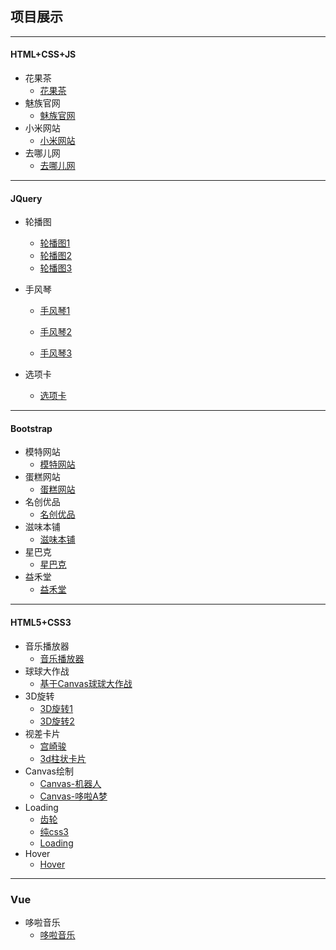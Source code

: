 ## 项目展示
---
#### HTML+CSS+JS
- 花果茶
  - [花果茶](https://herozhm.github.io/tea/index.html)
- 魅族官网
  - [魅族官网](https://herozhm.github.io/meizu/index.html)
- 小米网站
  - [小米网站](https://herozhm.github.io/mi/index.html)
- 去哪儿网
  - [去哪儿网](https://herozhm.github.io/travel/index.html)

- - -
#### JQuery
- 轮播图
  - [轮播图1](https://herozhm.github.io/rotation/index.html)
  -  [轮播图2](https://herozhm.github.io/tabs/slide.html)
  -  [轮播图3](https://herozhm.github.io/wrapp/index.html)
  
- 手风琴
  - [手风琴1](https://herozhm.github.io/hand/example01.html)
  
  - [手风琴2](https://herozhm.github.io/tabs/example.html)
  - [手风琴3](https://herozhm.github.io/horse/index.html)
  
- 选项卡
  - [选项卡](https://herozhm.github.io/tabs/index.html)
  
- - -
#### Bootstrap
- 模特网站
  - [模特网站](https://herozhm.github.io/bootstrap/model/index.html)
- 蛋糕网站
  - [蛋糕网站](https://herozhm.github.io/bootstrap/cake/index.html)
- 名创优品
  - [名创优品](https://herozhm.github.io/bootstrap/mc/index.html)
- 滋味本铺
  - [滋味本铺](https://herozhm.github.io/bootstrap/food/index.html)
- 星巴克
  - [星巴克](https://herozhm.github.io/bootstrap/starbucks/index.html)
- 益禾堂
  - [益禾堂](https://herozhm.github.io/bootstrap/milk/index.html)
- - -

#### HTML5+CSS3
- 音乐播放器
   - [音乐播放器](https://herozhm.github.io/music/index.html)
- 球球大作战
  - [基于Canvas球球大作战](https://herozhm.github.io/ball/index.html)
- 3D旋转
  - [3D旋转1](https://herozhm.github.io/3D/example01.html)
  - [3D旋转2](https://herozhm.github.io/3D/example02.html)
- 视差卡片
  - [宫崎骏](https://herozhm.github.io/cards/index.html)
  - [3d柱状卡片](https://herozhm.github.io/cards/card.html)
- Canvas绘制
  - [Canvas-机器人](https://herozhm.github.io/canvas/android.html)
  - [Canvas-哆啦A梦](https://herozhm.github.io/canvas/doraemon.html)
- Loading
  - [齿轮](https://herozhm.github.io/loading/example01.html)
  - [纯css3](https://herozhm.github.io/loading/example02.html)
  - [Loading](https://herozhm.github.io/loading/example03.html)
- Hover
  - [Hover](https://herozhm.github.io/hover/index.html)
- - -
### Vue
- 哆啦音乐
  - [哆啦音乐](http://herozhm.github.io/wy/index.html)